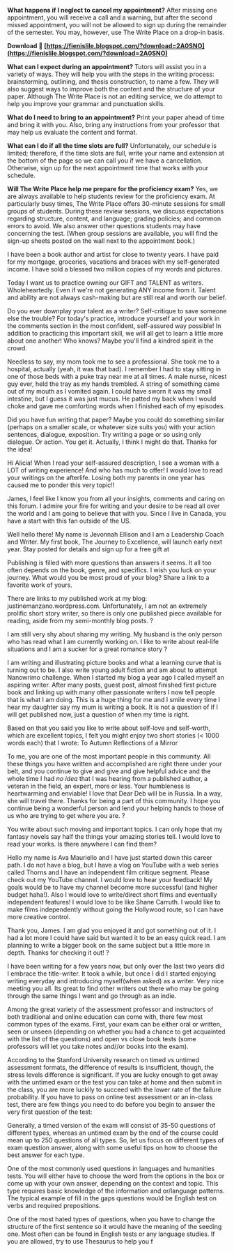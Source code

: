 
 
**What happens if I neglect to cancel my appointment?**
After missing one appointment, you will receive a call and a warning, but after the second missed appointment, you will not be allowed to sign up during the remainder of the semester. You may, however, use The Write Place on a drop-in basis.
 
**Download 🔗 [https://fienislile.blogspot.com/?download=2A0SNO](https://fienislile.blogspot.com/?download=2A0SNO)**


 
**What can I expect during an appointment?**
Tutors will assist you in a variety of ways. They will help you with the steps in the writing process: brainstorming, outlining, and thesis construction, to name a few. They will also suggest ways to improve both the content and the structure of your paper. Although The Write Place is not an editing service, we do attempt to help you improve your grammar and punctuation skills.
 
**What do I need to bring to an appointment?**
Print your paper ahead of time and bring it with you. Also, bring any instructions from your professor that may help us evaluate the content and format.

**What can I do if all the time slots are full?**
Unfortunately, our schedule is limited; therefore, if the time slots are full, write your name and extension at the bottom of the page so we can call you if we have a cancellation. Otherwise, sign up for the next appointment time that works with your schedule.
 
**Will The Write Place help me prepare for the proficiency exam?**
Yes, we are always available to help students review for the proficiency exam. At particularly busy times, The Write Place offers 30-minute sessions for small groups of students. During these review sessions, we discuss expectations regarding structure, content, and language; grading policies; and common errors to avoid. We also answer other questions students may have concerning the test. (When group sessions are available, you will find the sign-up sheets posted on the wall next to the appointment book.)
 
I have been a book author and artist for close to twenty years. I have paid for my mortgage, groceries, vacations and braces with my self-generated income. I have sold a blessed two million copies of my words and pictures.
 
Today I want us to practice owning our GIFT and TALENT as writers. Wholeheartedly. Even if we're not generating ANY income from it. Talent and ability are not always cash-making but are still real and worth our belief.
 
Do you ever downplay your talent as a writer? Self-critique to save someone else the trouble? For today's practice, introduce yourself and your work in the comments section in the most confident, self-assured way possible! In addition to practicing this important skill, we will all get to learn a little more about one another! Who knows? Maybe you'll find a kindred spirit in the crowd.
 
Needless to say, my mom took me to see a professional. She took me to a hospital, actually (yeah, it was that bad). I remember I had to stay sitting in one of those beds with a puke tray near me at all times. A male nurse, nicest guy ever, held the tray as my hands trembled. A string of something came out of my mouth as I vomited again. I could have sworn it was my small intestine, but I guess it was just mucus. He patted my back when I would choke and gave me comforting words when I finished each of my episodes.
 
Did you have fun writing that paper? Maybe you could do something similar (perhaps on a smaller scale, or whatever size suits you) with your action sentences, dialogue, exposition. Try writing a page or so using only dialogue. Or action. You get it. Actually, I think I might do that. Thanks for the idea!
 
Hi Alicia! When I read your self-assured description, I see a woman with a LOT of writing experience! And who has much to offer! I would love to read your writings on the afterlife. Losing both my parents in one year has caused me to ponder this very topic!!
 
James, I feel like I know you from all your insights, comments and caring on this forum. I admire your fire for writing and your desire to be read all over the world and I am going to believe that with you. Since I live in Canada, you have a start with this fan outside of the US.
 
Well hello there! My name is Jevonnah Ellison and I am a Leadership Coach and Writer. My first book, The Journey to Excellence, will launch early next year. Stay posted for details and sign up for a free gift at
 
Publishing is filled with more questions than answers it seems. It all too often depends on the book, genre, and specifics. I wish you luck on your journey. What would you be most proud of your blog? Share a link to a favorite work of yours.
 
There are links to my published work at my blog: justinemanzano.wordpress.com. Unfortunately, I am not an extremely prolific short story writer, so there is only one published piece available for reading, aside from my semi-monthly blog posts. ?
 
I am still very shy about sharing my writing. My husband is the only person who has read what I am currently working on. I like to write about real-life situations and I am a sucker for a great romance story ?
 
I am writing and illustrating picture books and what a learning curve that is turning out to be. I also write young adult fiction and am about to attempt Nanowrimo challenge. When I started my blog a year ago I called myself an aspiring writer. After many posts, guest post, almost finished first picture book and linking up with many other passionate writers I now tell people that is what I am doing. This is a huge thing for me and I smile every time I hear my daughter say my mum is writing a book. It is not a question of if I will get published now, just a question of when my time is right.
 
Based on that you said you like to write about self-love and self-worth, which are excellent topics, I felt you might enjoy two short stories (< 1000 words each) that I wrote:
To Autumn
Reflections of a Mirror
 
To me, you are one of the most important people in this community. All these things you have written and accomplished are right there under your belt, and you continue to give and give and give helpful advice and the whole time I had *no idea* that I was hearing from a published author, a veteran in the field, an expert, more or less. Your humbleness is heartwarming and enviable!
I love that Dear Deb will be in Russia. In a way, she will travel there. Thanks for being a part of this community. I hope you continue being a wonderful person and lend your helping hands to those of us who are trying to get where you are. ?
 
You write about such moving and important topics. I can only hope that my fantasy novels say half the things your amazing stories tell. I would love to read your works. Is there anywhere I can find them?
 
Hello my name is Ava Mauriello and I have just started down this career path. I do not have a blog, but I have a vlog on YouTube with a web series called Thorns and I have an independent film critique segment. Please check out my YouTube channel. I would love to hear your feedback! My goals would be to have my channel become more successful (and higher budget haha!). Also I would love to write/direct short films and eventually independent features! I would love to be like Shane Carruth. I would like to make films independently without going the Hollywood route, so I can have more creative control.
 
Thank you, James. I am glad you enjoyed it and got something out of it. I had a lot more I could have said but wanted it to be an easy quick read. I am planning to write a bigger book on the same subject but a little more in depth. Thanks for checking it out! ?
 
I have been writing for a few years now, but only over the last two years did I embrace the title-writer. It took a while, but once I did I started enjoying writing everyday and introducing myself(when asked) as a writer.
Very nice meeting you all. Its great to find other writers out there who may be going through the same things I went and go through as an indie.
 
Among the great variety of the assessment professor and instructors of both traditional and online education can come with, there few most common types of the exams. First, your exam can be either oral or written, seen or unseen (depending on whether you had a chance to get acquainted with the list of the questions) and open vs close book tests (some professors will let you take notes and//or books into the exam).
 
According to the Stanford University research on timed vs untimed assessment formats, the difference of results is insufficient, though, the stress levels difference is significant. If you are lucky enough to get away with the untimed exam or the test you can take at home and then submit in the class, you are more luckily to succeed with the lower rate of the failure probability. If you have to pass on online test assessment or an in-class test, there are few things you need to do before you begin to answer the very first question of the test:
 
Generally, a timed version of the exam will consist of 35-50 questions of different types, whereas an untimed exam by the end of the course could mean up to 250 questions of all types. So, let us focus on different types of exam question answer, along with some useful tips on how to choose the best answer for each type.
 
One of the most commonly used questions in languages and humanities tests. You will either have to choose the word from the options in the box or come up with your own answer, depending on the context and topic. This type requires basic knowledge of the information and or/language patterns. The typical example of fill in the gaps questions would be English test on verbs and required prepositions.
 
One of the most hated types of questions, when you have to change the structure of the first sentence so it would have the meaning of the seeding one. Most often can be found in English tests or any language studies. If you are allowed, try to use Thesaurus to help you f